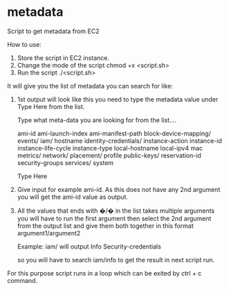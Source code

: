 # metadata
Script to get metadata from EC2

How to use: 
1. Store the script in EC2 instance.
2. Change the mode of the script chmod +x <script.sh>
3. Run the script ./<script.sh>

It will give you the list of metadata you can search for like: 
1. 1st output will look like this you need to type the metadata value under Type Here from the list.

	Type what meta-data you are looking for from the list....

	ami-id
	ami-launch-index
	ami-manifest-path
	block-device-mapping/
	events/
	iam/
	hostname
	identity-credentials/
	instance-action
	instance-id
	instance-life-cycle
	instance-type
	local-hostname
	local-ipv4
	mac
	metrics/
	network/
	placement/
	profile
	public-keys/
	reservation-id
	security-groups
	services/
	system

	Type Here

2. Give input for example ami-id. As this does not have any 2nd argument you will get the ami-id value as output. 

3. All the values that ends with �/� in the list takes multiple arguments you will have to run the first argument then select the 2nd argument from the output list and give them both together in this format argument1/argument2 

	Example: iam/ will output 
	Info
	Security-credentials 

	so you will have to search iam/info to get the result in next script run.

For this purpose script runs in a loop which can be exited by ctrl + c command. 


